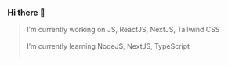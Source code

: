 ### Hi there 👋

>I’m currently working on JS, ReactJS, NextJS, Tailwind CSS
<br /><br />
>I’m currently learning NodeJS, NextJS, TypeScript
<br /><br />

